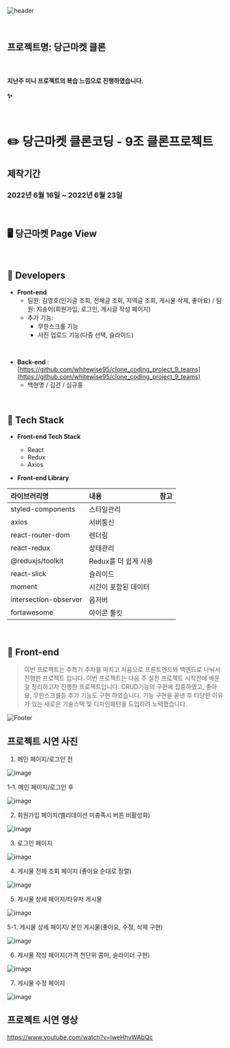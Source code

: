 ![header](https://capsule-render.vercel.app/api?type=slice&color=gradient&height=200&section=header&text=당근마켓클론&fontSize=90&animation=fadeIn&fontAlignY=38&desc=%20&descAlignY=62&descAlign=62)

<br>

## 프로젝트명: 당근마켓 클론 

<br>

#### 지난주 미니 프로젝트의 복습 느낌으로 진행하였습니다. <br><br>✨

<br>


# ✏️ 당근마켓 클론코딩 - 9조 클론프로젝트

## 제작기간
### 2022년 6월 16일 ~ 2022년 6월 23일

<br>

##  🖥️ 당근마켓 Page View
<!-- ![0](https://user-images.githubusercontent.com/68406448/174055364-55559744-d42d-4f2a-ad87-3578f0f35834.gif) -->
<!-- ![1](https://user-images.githubusercontent.com/68406448/174055376-7d8ceb1f-ecf0-4ba2-bfe9-ba009d269a10.gif) -->
<!-- ![2](https://user-images.githubusercontent.com/68406448/174055494-4de0e0f9-a9a6-447c-b89a-848b95bb77a4.gif) -->
<!-- ![3](https://user-images.githubusercontent.com/68406448/174055506-db0340eb-f679-41bf-9898-19f42e03a8d0.gif) -->

<br>

## 🥇 Developers

- **Front-end**
  - 팀원: 김영호(인기글 조회, 전체글 조회, 지역글 조회, 게시물 삭제, 좋아요) / 팀원: 지송이(회원가입, 로그인, 게시글 작성 페이지)
  - 추가 기능: 
    - 무한스크롤 기능
    - 사진 업로드 기능(다중 선택, 슬라이드)

<br>

- **Back-end** :  [https://github.com/whitewise95/clone_coding_project_9_teams](https://github.com/whitewise95/clone_coding_project_9_teams)
  - 백현명 / 김건 / 심규홍

<br>

## 🚀 Tech Stack

- **Front-end Tech Stack**
  - React
  - Redux
  - Axios
   
- **Front-end Library**

| 라이브러리명            | 내용                                    | 참고 |
| :-------------------- | :-------------------------------------- | :--- |
| styled-components     | 스타일관리                               |      |
| axios                 | 서버통신                                |      |
| react-router-dom      | 렌더링                                  |      |
| react-redux           |  상태관리                               |      |
| @reduxjs/toolkit      |  Redux를 더 쉽게 사용                   |      |
| react-slick           |  슬라이드                               |      |
| moment                |  시간이 포함된 데이터                    |      |
| intersection-observer |   옵저버                                |      |
| fortawesome           |    아이콘 툴킷                          |      |

<br>

## 💬 Front-end
> 이번 프로젝트는 주특기 주차를 마치고 처음으로 프론트엔드와 백엔드로 나눠서 진행한 프로젝트 입니다.
> 이번 프로젝트는 다음 주 실전 프로젝트 시작전에 배운 걸 정리하고자 진행한 프로젝트입니다.
> CRUD기능의 구현에 집중하였고, 좋아요, 무한스크롤등 추가 기능도 구현 하였습니다.
> 기능 구현을 끝낸 후 타당한 이유가 있는 새로운 기술스택 및 디자인패턴을 도입하려 노력했습니다.
> 
![Footer](https://capsule-render.vercel.app/api?type=waving&color=gradient&height=200&section=footer)

## 프로젝트 시연 사진

 1. 메인 페이지/로그인 전
 
![image](https://user-images.githubusercontent.com/83892440/175311248-254627aa-8958-4dfd-9ae4-06b6bb77db03.png)

1-1. 메인 페이지/로그인 후

![image](https://user-images.githubusercontent.com/83892440/175313688-33b767de-86bb-4a70-8ece-c8a892ce8762.png)

2. 회원가입 페이지(벨리데이션 미충족시 버튼 비활성화)

![image](https://user-images.githubusercontent.com/83892440/175311856-653c18a8-92b0-4414-a605-bcf28bfed65c.png)

3. 로그인 페이지

![image](https://user-images.githubusercontent.com/83892440/175311982-cbeed6ca-5640-4562-875f-02ef3bbd2478.png)


4. 게시물 전체 조회 페이지 (좋아요 순대로 정렬)

![image](https://user-images.githubusercontent.com/83892440/175312134-c21fe104-bbd2-4f73-9497-0a669145eada.png)

5. 게시물 상세 페이지/타유저 게시물

![image](https://user-images.githubusercontent.com/83892440/175312265-9072d038-77eb-40f4-bbd1-1b1ff99b840d.png)

5-1. 게시물 상세 페이지/ 본인 게시물(좋아요, 수정, 삭제 구현)

![image](https://user-images.githubusercontent.com/83892440/175313128-b8d5738c-8f3b-4d4a-907c-5d8e637c2257.png)

6. 게시물 작성 페이지(가격 천단위 콤마, 슬라이더 구현)

![image](https://user-images.githubusercontent.com/83892440/175312796-3038c5e4-a577-4156-ba9a-8dc1cd03dd5d.png)

7. 게시물 수정 페이지

![image](https://user-images.githubusercontent.com/83892440/175313394-175ca7cb-504e-45a8-8189-27f38e2d152b.png)

## 프로젝트 시연 영상

https://www.youtube.com/watch?v=lweHhvWAbQc
